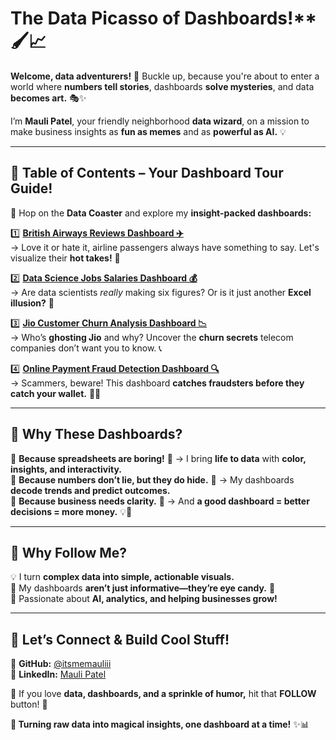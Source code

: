 # The Data Picasso of Dashboards!** 🖌️📈  

**Welcome, data adventurers!** 🚀 Buckle up, because you're about to enter a world where **numbers tell stories**, dashboards **solve mysteries**, and data **becomes art.** 🎭✨  

I’m **Mauli Patel**, your friendly neighborhood **data wizard**, on a mission to make business insights as **fun as memes** and as **powerful as AI.** 💡  

---

## 📌 **Table of Contents – Your Dashboard Tour Guide!**  

🎢 Hop on the **Data Coaster** and explore my **insight-packed dashboards:**  

1️⃣ **[British Airways Reviews Dashboard ✈️](https://github.com/itsmemauliii/Tableau-Dashboards/blob/main/British%20Airways%20Reviews%20Dashboard.png)**  
   → Love it or hate it, airline passengers always have something to say. Let's visualize their **hot takes!** 💬  

2️⃣ **[Data Science Jobs Salaries Dashboard 💰](https://github.com/itsmemauliii/Tableau-Dashboards/blob/main/Data%20Science%20Jobs%20Salaries%20Dashboard.png)**  
   → Are data scientists *really* making six figures? Or is it just another **Excel illusion?** 👀  

3️⃣ **[Jio Customer Churn Analysis Dashboard 📉](https://github.com/itsmemauliii/Tableau-Dashboards/blob/main/Jio%20Customer%20Churn%20Analysis%20Dashboard.png)**  
   → Who’s **ghosting Jio** and why? Uncover the **churn secrets** telecom companies don’t want you to know. 📞  

4️⃣ **[Online Payment Fraud Detection Dashboard 🔍](https://github.com/itsmemauliii/Tableau-Dashboards/blob/main/Online%20Payment%20Fraud%20Detection%20Dashboard.png)**  
   → Scammers, beware! This dashboard **catches fraudsters before they catch your wallet.** 🕵️‍♂️ 

---

## 🎯 **Why These Dashboards?**  

🔹 **Because spreadsheets are boring!** 📑 → I bring **life to data** with **color, insights, and interactivity.**  
🔹 **Because numbers don’t lie, but they do hide.** 🤯 → My dashboards **decode trends and predict outcomes.**  
🔹 **Because business needs clarity.** 🏢 → And **a good dashboard = better decisions = more money.** 💡💸  

---

## 🚀 **Why Follow Me?**  

💡 I turn **complex data into simple, actionable visuals.**  
🎨 My dashboards **aren’t just informative—they’re eye candy.** 🍬  
🤝 Passionate about **AI, analytics, and helping businesses grow!**  

---

## 📢 **Let’s Connect & Build Cool Stuff!**  

🔗 **GitHub:** [@itsmemauliii](https://github.com/itsmemauliii)  
🔗 **LinkedIn:** [Mauli Patel](https://www.linkedin.com/in/itsmemauliii)  

👀 If you love **data, dashboards, and a sprinkle of humor,** hit that **FOLLOW** button! 🚀  

**🔮 Turning raw data into magical insights, one dashboard at a time!** ✨📊
